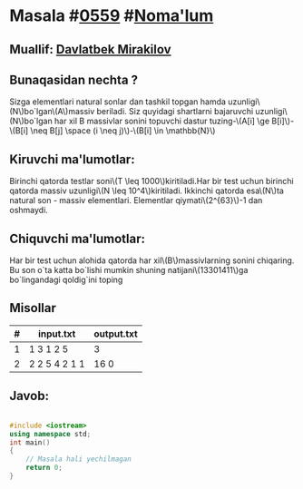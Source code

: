 
<h1>Masala #<a href="https://robocontest.uz/tasks/0559">0559</a> #<a href="https://robocontest.uz/tasks?category=1">Noma'lum</a></h1>
<h2> Muallif: <a href="https://robocontest.uz/profile/mdspro">Davlatbek Mirakilov</a></h2>
<h2>Bunaqasidan nechta ?</h2>
<p>Sizga elementlari natural sonlar dan tashkil topgan hamda uzunligi\(N\)bo`lgan\(A\)massiv beriladi. Siz quyidagi shartlarni bajaruvchi uzunligi\(N\)bo`lgan har xil B massivlar sonini topuvchi dastur tuzing-\(A[i] \ge B[i]\)-\(B[i] \neq B[j] \space (i \neq j)\)-\(B[i] \in \mathbb{N}\)</p>
<h2>Kiruvchi ma'lumotlar:</h2>
<p>Birinchi qatorda testlar soni\(T \leq 1000\)kiritiladi.Har bir test uchun birinchi qatorda massiv uzunligi\(N \leq 10^4\)kiritiladi. Ikkinchi qatorda esa\(N\)ta natural son - massiv elementlari. Elementlar qiymati\(2^{63}\)-1 dan oshmaydi.</p>
<h2>Chiquvchi ma'lumotlar:</h2>
<p>Har bir test uchun alohida qatorda har xil\(B\)massivlarning sonini chiqaring. Bu son o`ta katta bo`lishi mumkin shuning natijani\(13301411\)ga bo`lingandagi qoldig`ini toping</p>
<h2>Misollar</h2>
<table>
    <thead>
        <tr>
            <th>#</th>
            <th>input.txt</th>
            <th>output.txt</th>
        </tr>
    </thead>
    <tbody>
            <tr>
                <td>1</td>
                <td>1
3
1 2 5</td>
                <td>3</td>
            </tr>
            <tr>
                <td>2</td>
                <td>2
2
5 4
2
1 1</td>
                <td>16
0</td>
            </tr>
    </tbody>
    </table>
    
<h2>Javob:</h2>

######
```cpp
#include <iostream>
using namespace std;
int main()
{
    // Masala hali yechilmagan
    return 0;
}
```
